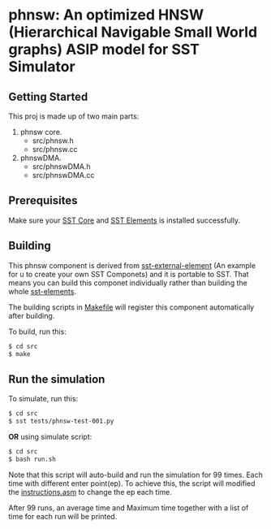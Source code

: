 # phnsw: An optimized HNSW (Hierarchical Navigable Small World graphs) ASIP model for SST Simulator
## Getting Started
This proj is made up of two main parts:
1. phnsw core.
   - src/phnsw.h
   - src/phnsw.cc
2. phnswDMA.
   - src/phnswDMA.h
   - src/phnswDMA.cc

## Prerequisites
Make sure your [SST Core](https://github.com/sstsimulator/sst-core) and [SST Elements](https://github.com/sstsimulator/sst-elements) is installed successfully.

## Building
This phnsw component is derived from [sst-external-element](https://github.com/sstsimulator/sst-external-element) (An example for u to create your own SST Componets) and it is portable to SST.
That means you can build this componet individually rather than building the whole [sst-elements](https://github.com/sstsimulator/sst-elements).

The building scripts in [Makefile](./src/Makefile) will register this component automatically after building.

To build, run this:
```bash
$ cd src
$ make
```

## Run the simulation
To simulate, run this:
```bash
$ cd src
$ sst tests/phnsw-test-001.py
```

**OR** using simulate script:
```bash
$ cd src
$ bash run.sh
```
Note that this script will auto-build and run the simulation for 99 times. Each time with different enter point(ep). To achieve this, the script will modified the [instructions.asm](src/instructions/instructions.asm) to change the ep each time.

After 99 runs, an average time and Maximum time together with a list of time for each run will be printed.